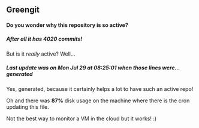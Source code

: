 ## Greengit

#### Do you wonder why this repository is so active?

##### After all it has 4020 commits!

But is it *really* active? Well...

##### Last update was on Mon Jul 29 at 08:25:01 when those lines were... generated

Yes, generated, because it certainly helps a lot to have such an active repo!

Oh and there was **87%** disk usage on the machine
where there is the cron updating this file.

Not the best way to monitor a VM in the cloud but it works! :)
